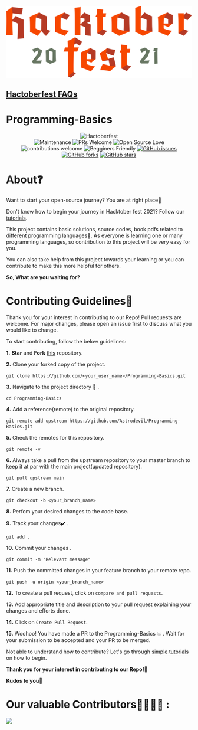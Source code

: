 [![Hacktoberfest 2021](./assets/hacktober.png)](https://hacktoberfest.digitalocean.com/)
## [Hactoberfest FAQs](https://hacktoberfest.digitalocean.com/faq)
# Programming-Basics
<div align="center">

![Hactoberfest](https://img.shields.io/badge/Hactoberfest-%E2%9D%A4-red)    
![Maintenance](https://img.shields.io/badge/Maintained%3F-yes-orange.svg)
![PRs Welcome](https://img.shields.io/badge/PRs-welcome-brightgreen.svg?style=flat-square) 
![Open Source Love](https://img.shields.io/badge/Open%20Source-%E2%9D%A4-red)
![contributions welcome](https://img.shields.io/badge/contributions-welcome-brightgreen.svg?style=flat)
![Begginers Friendly](https://img.shields.io/badge/Begginer%20Friendly%20-Yes-orange)
[![GitHub issues](https://img.shields.io/github/issues/Astrodevil/Programming-Basics)](https://github.com/Astrodevil/Programming-Basics/issues)
[![GitHub forks](https://img.shields.io/github/forks/Astrodevil/Programming-Basics)](https://github.com/Astrodevil/Programming-Basics/network)
[![GitHub stars](https://img.shields.io/github/stars/Astrodevil/Programming-Basics)](https://github.com/Astrodevil/Programming-Basics/stargazers)

</div>

# About❓
Want to start your open-source journey? You are at right place🎯

Don't know how to begin your journey in Hacktober fest 2021? Follow our [tutorials](https://github.com/nitinkumar30/Programming-Basics/tree/main/How%20to%20begin%20with%20hacktober%20fest%202021).

This project contains basic solutions, source codes, book pdfs related to different programming languages🤗. As everyone is learning one or many programming languages, so contribution to this project will be very easy for you.

You can also take help from this project towards your learning or you can contribute to make this more helpful for others.

**So, What are you waiting for?**

# Contributing Guidelines📝
Thank you for your interest in contributing to our Repo! Pull requests are welcome. For major changes, please open an issue first to discuss what you would like to change.


To start contributing, follow the below guidelines: 

**1.**  **Star** and **Fork** [this](https://github.com/Astrodevil/Programming-Basics) repository.

**2.**  Clone your forked copy of the project.

```
git clone https://github.com/<your_user_name>/Programming-Basics.git
```

**3.** Navigate to the project directory :file_folder: .

```
cd Programming-Basics
```

**4.** Add a reference(remote) to the original repository.

```
git remote add upstream https://github.com/Astrodevil/Programming-Basics.git 
```

**5.** Check the remotes for this repository.

```
git remote -v
```

**6.** Always take a pull from the upstream repository to your master branch to keep it at par with the main project(updated repository).

```
git pull upstream main
```

**7.** Create a new branch.

```
git checkout -b <your_branch_name>
```

**8.** Perfom your desired changes to the code base.

**9.** Track your changes:heavy_check_mark: .

```
git add . 
```

**10.** Commit your changes .

```
git commit -m "Relevant message"
```

**11.** Push the committed changes in your feature branch to your remote repo.

```
git push -u origin <your_branch_name>
```

**12.** To create a pull request, click on `compare and pull requests`.

**13.** Add appropriate title and description to your pull request explaining your changes and efforts done.

**14.** Click on `Create Pull Request`.


**15.** Woohoo! You have made a PR to the Programming-Basics :boom: . Wait for your submission to be accepted and your PR to be merged.

Not able to understand how to contribute? Let's go through [simple tutorials](https://github.com/nitinkumar30/Programming-Basics/tree/main/How%20to%20begin%20with%20hacktober%20fest%202021) on how to begin.

**Thank you for your interest in contributing to our Repo!🏼**

**Kudos to you🎈**



# Our valuable Contributors👩‍💻👨‍💻 :
<a href="https://github.com/Astrodevil/Programming-Basics/graphs/contributors">
  <img src="https://contributors-img.web.app/image?repo=Astrodevil/Programming-Basics" />
</a>
